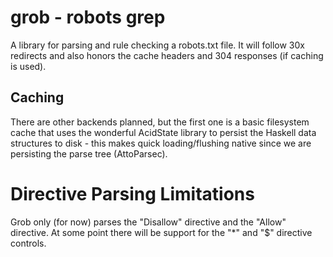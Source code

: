 # grob - robots grep

A library for parsing and rule checking a robots.txt file. It will follow 30x redirects and also honors the cache
headers and 304 responses (if caching is used).

## Caching

There are other backends planned, but the first one is a basic filesystem cache that uses the wonderful AcidState
library to persist the Haskell data structures to disk - this makes quick loading/flushing native since we are
persisting the parse tree (AttoParsec).

# Directive Parsing Limitations

Grob only (for now) parses the "Disallow" directive and the "Allow" directive. At some point there will be support for
the "*" and "$" directive controls.
